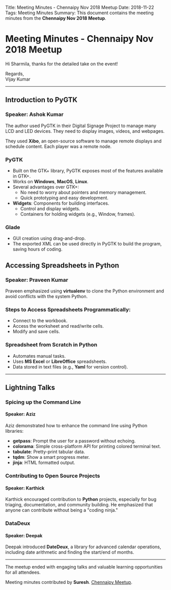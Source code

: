 Title: Meeting Minutes - Chennaipy Nov 2018 Meetup
Date: 2018-11-22
Tags: Meeting Minutes
Summary: This document contains the meeting minutes from the **Chennaipy Nov 2018 Meetup**.

# Meeting Minutes - Chennaipy Nov 2018 Meetup

Hi Sharmila, thanks for the detailed take on the event!

Regards,  
Vijay Kumar

---

## Introduction to PyGTK
### Speaker: Ashok Kumar

The author used PyGTK in their Digital Signage Project to manage many LCD and LED devices. They need to display images, videos, and webpages.

They used **Xibo**, an open-source software to manage remote displays and schedule content. Each player was a remote node.

### PyGTK
- Built on the GTK+ library, PyGTK exposes most of the features available in GTK+.
- Works on **Windows**, **MacOS**, **Linux**.
- Several advantages over GTK+:
  - No need to worry about pointers and memory management.
  - Quick prototyping and easy development.
- **Widgets**: Components for building interfaces.
  - Control and display widgets.
  - Containers for holding widgets (e.g., Window, frames).

### Glade
- GUI creation using drag-and-drop.
- The exported XML can be used directly in PyGTK to build the program, saving hours of coding.

## Accessing Spreadsheets in Python
### Speaker: Praveen Kumar

Praveen emphasized using **virtualenv** to clone the Python environment and avoid conflicts with the system Python.

### Steps to Access Spreadsheets Programmatically:
- Connect to the workbook.
- Access the worksheet and read/write cells.
- Modify and save cells.

### Spreadsheet from Scratch in Python
- Automates manual tasks.
- Uses **MS Excel** or **LibreOffice** spreadsheets.
- Data stored in text files (e.g., **Yaml** for version control).

---

## Lightning Talks

### Spicing up the Command Line
#### Speaker: Aziz

Aziz demonstrated how to enhance the command line using Python libraries:
- **getpass**: Prompt the user for a password without echoing.
- **colorama**: Simple cross-platform API for printing colored terminal text.
- **tabulate**: Pretty-print tabular data.
- **tqdm**: Show a smart progress meter.
- **jinja**: HTML formatted output.

### Contributing to Open Source Projects
#### Speaker: Karthick

Karthick encouraged contribution to **Python** projects, especially for bug triaging, documentation, and community building. He emphasized that anyone can contribute without being a "coding ninja."

### DataDeux
#### Speaker: Deepak

Deepak introduced **DateDeux**, a library for advanced calendar operations, including date arithmetic and finding the start/end of months.

---

The meetup ended with engaging talks and valuable learning opportunities for all attendees. 

Meeting minutes contributed by **Suresh**. [Chennaipy Meetup](http://www.meetup.com/Chennaipy/members/4217588/).
